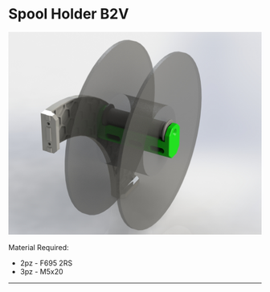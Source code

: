# Spool Holder B2V

![1](/Spool_Holder/Image/spool_holder.jpg)

Material Required:
- 2pz - F695 2RS
- 3pz - M5x20
---

